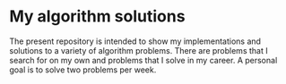 # My algorithm solutions
The present repository is intended to show my implementations and solutions to a variety of algorithm problems.
There are problems that I search for on my own and problems that I solve in my career.
A personal goal is to solve two problems per week.